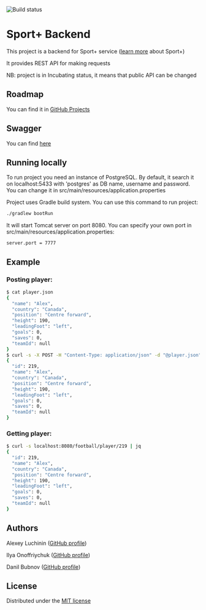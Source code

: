 ![Build status](https://github.com/KaperD/LOB-HSE-SE-Project-Fall-2021/actions/workflows/check.yml/badge.svg)


# Sport+ Backend
This project is a backend for Sport+ service ([learn more](https://docs.google.com/presentation/d/1cWrB_O68aSAuZ332TBQ1fq2j87nwqzjYmkLEKyrs6Uc/edit?usp=sharing) about Sport+)

It provides REST API for making requests

NB: project is in Incubating status, it means that public API can be changed

## Roadmap
You can find it in [GitHub Projects](https://github.com/KaperD/LOB-HSE-SE-Project-Fall-2021/projects/2)

## Swagger
You can find [here](https://kaperd.github.io/LOB-HSE-SE-Project-Fall-2021/)

## Running locally
To run project you need an instance of PostgreSQL. 
By default, it search it on localhost:5433 with 'postgres' as DB name, username and password.
You can change it in src/main/resources/application.properties 

Project uses Gradle build system. You can use this command to run project:

```bash
./gradlew bootRun
```

It will start Tomcat server on port 8080. You can specify your own port in src/main/resources/application.properties:
```properties
server.port = 7777
```

## Example
### Posting player:
```bash
$ cat player.json
{
  "name": "Alex",
  "country": "Canada",
  "position": "Centre forward",
  "height": 190,
  "leadingFoot": "left",
  "goals": 0,
  "saves": 0,
  "teamId": null
}
$ curl -s -X POST -H "Content-Type: application/json" -d "@player.json" localhost:8080/football/player | jq
{
  "id": 219,
  "name": "Alex",
  "country": "Canada",
  "position": "Centre forward",
  "height": 190,
  "leadingFoot": "left",
  "goals": 0,
  "saves": 0,
  "teamId": null
}
```

### Getting player:
```bash
$ curl -s localhost:8080/football/player/219 | jq
{
  "id": 219,
  "name": "Alex",
  "country": "Canada",
  "position": "Centre forward",
  "height": 190,
  "leadingFoot": "left",
  "goals": 0,
  "saves": 0,
  "teamId": null
}
```

## Authors
Alexey Luchinin ([GitHub profile](https://github.com/alex999990009))

Ilya Onoffriychuk ([GitHub profile](https://github.com/ilyaonoff))

Danil Bubnov ([GitHub profile](https://github.com/KaperD))

## License
Distributed under the [MIT license](https://choosealicense.com/licenses/mit/)
